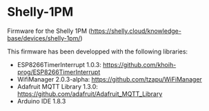 # Shelly-1PM
Firmware for the Shelly 1PM (https://shelly.cloud/knowledge-base/devices/shelly-1pm/)

This firmware has been developped with the following libraries:
- ESP8266TimerInterrupt 1.0.3: https://github.com/khoih-prog/ESP8266TimerInterrupt
- WifiManager 2.0.3-alpha: https://github.com/tzapu/WiFiManager
- Adafruit MQTT Library 1.3.0: https://github.com/adafruit/Adafruit_MQTT_Library
- Arduino IDE 1.8.3
